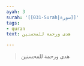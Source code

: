 ```yaml
---
ayah: 3
surah: '[[031-Surah|سورة]]'
tags:
- quran
text: هدى ورحمة للمحسنين

---
```

> هدى ورحمة للمحسنين

